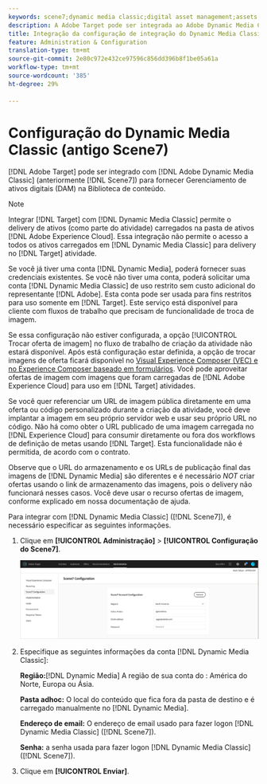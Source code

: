```yaml
---
keywords: scene7;dynamic media classic;digital asset management;assets;dam;content library;swap image
description: A Adobe Target pode ser integrada ao Adobe Dynamic Media Classic (antigo Scene7) para fornecer o Gerenciamento de ativos digitais (DAM) na Biblioteca de conteúdo.
title: Integração da configuração de integração do Dynamic Media Classic
feature: Administration & Configuration
translation-type: tm+mt
source-git-commit: 2e80c972e432ce97596c856dd396b8f1be05a61a
workflow-type: tm+mt
source-wordcount: '385'
ht-degree: 29%

---
```



# Configuração do Dynamic Media Classic (antigo Scene7)

[!DNL Adobe Target] pode ser integrado com  [!DNL Adobe Dynamic Media Classic] (anteriormente  [!DNL Scene7]) para fornecer Gerenciamento de ativos digitais (DAM) na Biblioteca de conteúdo.

>[!NOTE]
>
>Integrar [!DNL Target] com [!DNL Dynamic Media Classic] permite o delivery de ativos (como parte do atividade) carregados na pasta de ativos [!DNL Adobe Experience Cloud]. Essa integração não permite o acesso a todos os ativos carregados em [!DNL Dynamic Media Classic] para delivery no [!DNL Target] atividade.

Se você já tiver uma conta [!DNL Dynamic Media], poderá fornecer suas credenciais existentes. Se você não tiver uma conta, poderá solicitar uma conta [!DNL Dynamic Media Classic] de uso restrito sem custo adicional do representante [!DNL Adobe]. Esta conta pode ser usada para fins restritos para uso somente em [!DNL Target]. Este serviço está disponível para cliente com fluxos de trabalho que precisam de funcionalidade de troca de imagem.

<!-- 
>[!NOTE]
>
>A restricted-use, free [!DNL Dynamic Media Classic] account for [!DNL Adobe Target] is no longer supported for new customers or new users. Existing sign-in credentials work as usual. 
-->

Se essa configuração não estiver configurada, a opção [!UICONTROL Trocar oferta de imagem] no fluxo de trabalho de criação da atividade não estará disponível. Após está configuração estar definida, a opção de trocar imagens de oferta ficará disponível no  [Visual Experience Composer (VEC) e no Experience Composer baseado em formulários](/help/c-experiences/experiences.md#concept_A2E10F6AFB3D4AEAB6951EE14688848D). Você pode aproveitar ofertas de imagem com imagens que foram carregadas de [!DNL Adobe Experience Cloud] para uso em [!DNL Target] atividades.

Se você quer referenciar um URL de imagem pública diretamente em uma oferta ou código personalizado durante a criação da atividade, você deve implantar a imagem em seu próprio servidor web e usar seu próprio URL no código. Não há como obter o URL publicado de uma imagem carregada no [!DNL Experience Cloud] para consumir diretamente ou fora dos workflows de definição de metas usando [!DNL Target]. Esta funcionalidade não é permitida, de acordo com o contrato.

Observe que o URL do armazenamento e os URLs de publicação final das imagens de [!DNL Dynamic Media] são diferentes e é necessário *NOT* criar ofertas usando o link de armazenamento das imagens, pois o delivery não funcionará nesses casos. Você deve usar o recurso ofertas de imagem, conforme explicado em nossa documentação de ajuda.

Para integrar com [!DNL Dynamic Media Classic] ([!DNL Scene7]), é necessário especificar as seguintes informações.

1. Clique em **[!UICONTROL Administração]** > **[!UICONTROL Configuração do Scene7]**.

   ![Página do Scene7](/help/administrating-target/assets/scene7.png)

1. Especifique as seguintes informações da conta [!DNL Dynamic Media Classic]:

   **Região:**[!DNL Dynamic Media] A região de sua conta do : América do Norte, Europa ou Ásia.

   **Pasta adhoc:** O local do conteúdo que fica fora da pasta de destino e é carregado manualmente no [!DNL Dynamic Media].

   **Endereço de email:** O endereço de email usado para fazer logon  [!DNL Dynamic Media Classic] ([!DNL Scene7]).

   **Senha:** a senha usada para fazer logon  [!DNL Dynamic Media Classic] ([!DNL Scene7]).

1. Clique em **[!UICONTROL Enviar]**.
